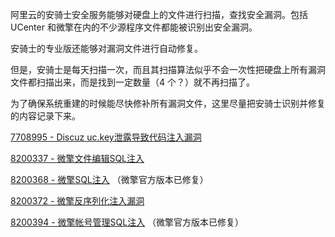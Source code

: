 阿里云的安骑士安全服务能够对硬盘上的文件进行扫描，查找安全漏洞。包括 UCenter 和微擎在内的不少源程序文件都能被识别出安全漏洞。

安骑士的专业版还能够对漏洞文件进行自动修复。

但是，安骑士是每天扫描一次，而且其扫描算法似乎不会一次性把硬盘上所有漏洞文件都扫描出来，而是找到一定数量（4 个？）就不再扫描了。

为了确保系统重建的时候能尽快修补所有漏洞文件，这里尽量把安骑士识别并修复的内容记录下来。

[7708995 - Discuz uc.key泄露导致代码注入漏洞](7708995.txt)

[8200337 - 微擎文件编辑SQL注入](8200337.txt)

[8200368 - 微擎SQL注入](8200368.txt) （微擎官方版本已修复）

[8200372 - 微擎反序列化注入漏洞](8200372.txt)

[8200394 - 微擎帐号管理SQL注入](8200394.txt) （微擎官方版本已修复）
